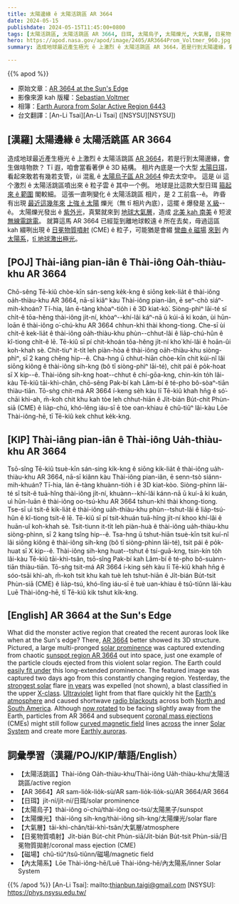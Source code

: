 ```yaml
---
title: 太陽邊緣 ê 太陽活跳區 AR 3664
date: 2024-05-15
publishdate: 2024-05-15T11:45:00+0800
tags: [太陽活跳區, 太陽活跳區 AR 3664, 日珥, 太陽烏子, 太陽爍光, 大氣層, 日冕物質噴射, CME, 磁場, 內太陽系]
hero: https://apod.nasa.gov/apod/image/2405/AR3664Prom_Voltmer_960.jpg
summary: 造成地球最近產生極光 ê 上激烈 ê 太陽活跳區 AR 3664，若是行到太陽邊緣，會生做啥物款？

---
```


{{% apod %}}

- 原始文章：[AR 3664 at the Sun's Edge](https://apod.nasa.gov/apod/ap240515.html)
- 影像來源 kah 版權：[Sebastian Voltmer](https://voltmer.de/about/)
- 相簿：[Earth Aurora from Solar Active Region 6443](https://www.facebook.com/media/set?set=a.431368006258449&type=3)
- 台文翻譯：[An-Li Tsai][An-Li Tsai] ([NSYSU][NSYSU])

## [漢羅] 太陽邊緣 ê 太陽活跳區 AR 3664
造成地球最近產生極光 ê 上激烈 ê 太陽活跳區 [AR 3664][AR 3664]，若是行到太陽邊緣，會生做啥物款？
Tī 遐，咱會當看著伊 ê 3D 結構。
相片內底是一个大型 [太陽日珥][solar prominence]，看起來敢若有幾若支管，ùi 混亂 ê [太陽烏子區 AR 3664][sunspot region AR 3664] 伸去太空中。
這是 ùi 這个激烈 ê 太陽活跳區噴出來 ê 粒子雲 ê 其中一个例。
地球是比這款大型日珥 [箍起來 ê 範圍][easily fit under] 閣較細。
這張一直咧變化 ê 太陽活跳區 相片，是 2 工前翕--ê。
昨昏有出現 [最近這幾年來][in years] [上強 ê 太陽][strongest solar] 爍光（無 tī 相片內底），這擺 ê 爆發是 [X 級][X-class]--ê。
太陽爍光發出 ê [紫外光][Ultraviolet]，真緊就來到 [地球大氣層][Earth's atmosphere]，造成 [北美 kah 南美][North and South America] ê 短波 [無線電跳電][radio blackouts]。
就算這馬 AR 3664 已經踅到離地球較遠 ê 所在去矣，毋過這區 kah 綴咧出現 ê [日冕物質噴射][coronal mass ejections] (CME) ê 粒子，可能猶是會綴 [彎曲 ê 磁場][curved magnetic field] [來到][across] 內[太陽系][Solar System]，[tī 地球激出極光][Earthly auroras]。

## [POJ] Thài-iâng pian-iân ê Thài-iông Oa̍h-thiàu-khu AR 3664
Chō-sêng Tē-kiû chòe-kīn sán-seng ke̍k-kng ê siōng kek-lia̍t ê thài-iông oa̍h-thiàu-khu AR 3664, nā-sī kiâⁿ kàu Thài-iông pian-iân, ē seⁿ-chò siáⁿ-mih-khoán?
Tī-hia, lán ē-tàng khòaⁿ-tio̍h i ê 3D kiat-kò͘.
Siòng-phìⁿ lāi-té sī chi̍t-ê tōa-hêng thài-iông ji̍t-ní, khòaⁿ--khí-lâi káⁿ-nā ū kúi-ā ki koán, ùi hūn-loān ê thài-iông o͘-chú-khu AR 3664 chhun-khì thài khong-tiong.
Che-sī ùi chit-ê kek-lia̍t ê thài-iông oa̍h-thiàu-khu phùn--chhut-lâi ê lia̍p-chú-hûn ê kî-tiong chi̍t-ê lē.
Tē-kiû sī pí chit-khoán tōa-hêng ji̍t-ní kho͘ khí-lâi ê hoān-ûi koh-khah sè.
Chit-tiuⁿ it-ti̍t leh piàn-hòa ê thài-iông oa̍h-thiàu-khu siòng-phìⁿ, sī 2 kang chêng hip--ê.
Cha-hng ū chhut-hiān chòe-kīn chit kúi-nî lâi siōng kiông ê thài-iông sih-kng (bô tī siòng-phìⁿ lāi-té), chit pái ê po̍k-hoat sī X kip--ê.
Thài-iông sih-kng hoat--chhut ê chí-gōa-kng, chin-kín to̍h lâi-kàu Tē-kiû tāi-khì-chân, chō-sêng Pak-bí kah Lâm-bí ê té-pho bô-sòaⁿ-tiān thiàu-tiān.
Tō-sǹg chit-má AR 3664 í-keng se̍h kàu lī Tē-kiû khah hn̄g ê só͘-chāi khì-ah, m̄-koh chit khu kah tòe leh chhut-hiān ê Ji̍t-bián Bu̍t-chit Phùn-siā (CME) ê lia̍p-chú, khó-lêng iáu-sī ē tòe oan-khiau ê chû-tiûⁿ lâi-kàu Lōe Thài-iông-hē, tī Tē-kiû kek chhut ke̍k-kng.

## [KIP] Thài-iâng pian-iân ê Thài-iông Ua̍h-thiàu-khu AR 3664
Tsō-sîng Tē-kiû tsuè-kīn sán-sing ki̍k-kng ê siōng kik-lia̍t ê thài-iông ua̍h-thiàu-khu AR 3664, nā-sī kiânn kàu Thài-iông pian-iân, ē senn-tsò siánn-mih-khuán?
Tī-hia, lán ē-tàng khuànn-tio̍h i ê 3D kiat-kòo.
Siòng-phìnn lāi-té sī tsi̍t-ê tuā-hîng thài-iông ji̍t-ní, khuànn--khí-lâi kánn-nā ū kuí-ā ki kuán, uì hūn-luān ê thài-iông oo-tsú-khu AR 3664 tshun-khì thài khong-tiong.
Tse-sī uì tsit-ê kik-lia̍t ê thài-iông ua̍h-thiàu-khu phùn--tshut-lâi ê lia̍p-tsú-hûn ê kî-tiong tsi̍t-ê lē.
Tē-kiû sī pí tsit-khuán tuā-hîng ji̍t-ní khoo khí-lâi ê huān-uî koh-khah sè.
Tsit-tiunn it-ti̍t leh piàn-huà ê thài-iông ua̍h-thiàu-khu siòng-phìnn, sī 2 kang tsîng hip--ê.
Tsa-hng ū tshut-hiān tsuè-kīn tsit kuí-nî lâi siōng kiông ê thài-iông sih-kng (bô tī siòng-phìnn lāi-té), tsit pái ê po̍k-huat sī X kip--ê.
Thài-iông sih-kng huat--tshut ê tsí-guā-kng, tsin-kín to̍h lâi-kàu Tē-kiû tāi-khì-tsân, tsō-sîng Pak-bí kah Lâm-bí ê té-pho bô-suànn-tiān thiàu-tiān.
Tō-sǹg tsit-má AR 3664 í-king se̍h kàu lī Tē-kiû khah hn̄g ê sóo-tsāi khì-ah, m̄-koh tsit khu kah tuè leh tshut-hiān ê Ji̍t-bián Bu̍t-tsit Phùn-siā (CME) ê lia̍p-tsú, khó-lîng iáu-sī ē tuè uan-khiau ê tsû-tiûnn lâi-kàu Luē Thài-iông-hē, tī Tē-kiû kik tshut ki̍k-kng.

## [English] AR 3664 at the Sun's Edge
What did the monster active region that created the recent auroras look like when at the Sun's edge?
There, [AR 3664][AR 3664] better showed its 3D structure.
Pictured, a large multi-pronged [solar prominence][solar prominence] was captured extending from chaotic [sunspot region AR 3664][sunspot region AR 3664] out into space, just one example of the particle clouds ejected from this violent solar region.
The Earth could [easily fit under][easily fit under] this long-extended prominence.
The featured image was captured two days ago from this constantly changing region.
Yesterday, the [strongest solar][strongest solar] flare [in years][in years] was expelled (not shown), a blast classified in the upper [X-class][X-class].
[Ultraviolet][Ultraviolet] light from that flare quickly hit the [Earth's atmosphere][Earth's atmosphere] and caused shortwave [radio blackouts][radio blackouts] across both [North and South America][North and South America].
Although [now rotated][now rotated] to be facing slightly away from the Earth, particles from AR 3664 and subsequent [coronal mass ejections][coronal mass ejections] (CMEs) might still follow [curved magnetic field][curved magnetic field] lines [across][across] the inner [Solar System][Solar System] and create more [Earthly auroras][Earthly auroras].

## 詞彙學習（漢羅/POJ/KIP/華語/English）
- 【太陽活跳區】Thài-iông Oa̍h-thiàu-khu/Thài-iông Ua̍h-thiàu-khu/太陽活跳區/active region
- 【AR 3664】AR sam-lio̍k-lio̍k-sù/AR sam-lio̍k-lio̍k-sù/AR 3664/AR 3664
- 【日珥】ji̍t-ní/ji̍t-ní/日珥/solar prominence
- 【太陽烏子】thài-iông o͘-chú/thài-iông oo-tsú/太陽黑子/sunspot
- 【太陽爍光】thài-iông sih-kng/thài-iông sih-kng/太陽爍光/solar flare
- 【大氣層】tāi-khì-chân/tāi-khì-tsân/大氣層/atmosphere
- 【日冕物質噴射】Ji̍t-bián Bu̍t-chit Phùn-siā/Ji̍t-bián Bu̍t-tsit Phùn-siā/日冕物質拋射/coronal mass ejection (CME)
- 【磁場】chû-tiûⁿ/tsû-tiûnn/磁場/magnetic field
- 【內太陽系】Lōe Thài-iông-hē/Luē Thài-iông-hē/內太陽系/inner Solar System

{{% /apod %}}
[An-Li Tsai]: mailto:thianbun.taigi@gmail.com
[NSYSU]: https://phys.nsysu.edu.tw/

[copyright]: https://apod.nasa.gov/apod/fap/lib/about_apod.html#srapply
[License3]: https://creativecommons.org/licenses/by/3.0/
[License2]:https://creativecommons.org/licenses/by-nc-nd/2.0/

[AR 3664]:https://apod.nasa.gov/apod/ap240511.html
[solar prominence]:https://apod.nasa.gov/apod/ap230801.html
[sunspot region AR 3664]:https://apod.nasa.gov/apod/ap240513.html
[easily fit under]:https://3dnews.ru/assets/external/illustrations/2013/11/01/774378/kitty.jpg
[strongest solar]:https://www.scientificamerican.com/article/sun-erupts-with-largest-flare-of-this-solar-cycle-but-auroras-unlikely/
[in years]:https://www.sws.bom.gov.au/Educational/2/3/9
[X-class]:https://svs.gsfc.nasa.gov/10109/
[Ultraviolet]:https://science.nasa.gov/ems/10_ultravioletwaves/
[Earth's atmosphere]:https://science.nasa.gov/earth/earth-atmosphere/earths-atmosphere-a-multi-layered-cake/
[radio blackouts]:https://www.swpc.noaa.gov/phenomena/solar-flares-radio-blackouts
[North and South America]:https://en.wikipedia.org/wiki/Americas
[now rotated]:https://spaceweather.com/archive.php?view=1&day=14&month=05&year=2024
[coronal mass ejections]:https://en.wikipedia.org/wiki/Coronal_mass_ejection
[curved magnetic field]:https://spaceweather.com/repeat_images/parkerspiral2.png
[across]:https://en.wikipedia.org/wiki/Heliospheric_current_sheet
[Solar System]:https://science.nasa.gov/solar-system/facts/
[Earthly auroras]:https://www.facebook.com/media/set?set=a.431368006258449&type=3
